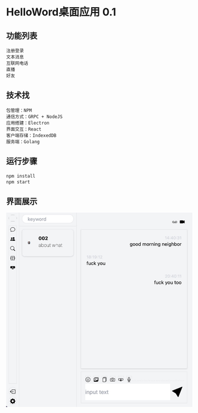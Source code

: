# HelloWord桌面应用 0.1

## 功能列表
    注册登录
    文本消息
    互联网电话
    直播
    好友

## 技术找
    包管理：NPM
    通信方式：GRPC + NodeJS
    应用搭建：Electron
    界面交互：React
    客户端存储：IndexedDB
    服务端：Golang


## 运行步骤
    npm install
    npm start

## 界面展示

[![聊天界面](/assets/images/chat.jpg "Chat")](https://github.com/zqxul/private-network-client/blob/master/assets/images/chat.jpg)
